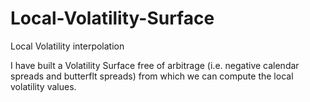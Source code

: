 # Local-Volatility-Surface
Local Volatility interpolation

I have built a Volatility Surface free of arbitrage (i.e. negative calendar spreads and butterflt spreads) from which we can compute the local volatility values.
